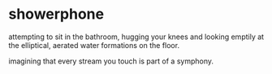 # showerphone

attempting to sit in the bathroom, hugging your knees and looking emptily at the elliptical, aerated water formations on the floor.

imagining that every stream you touch is part of a symphony.